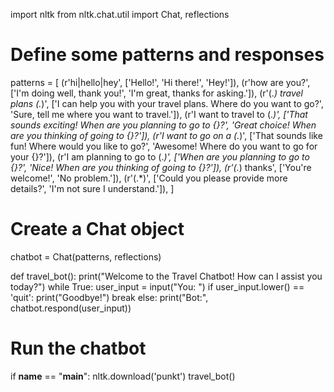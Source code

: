 import nltk
from nltk.chat.util import Chat, reflections

# Define some patterns and responses
patterns = [
    (r'hi|hello|hey', ['Hello!', 'Hi there!', 'Hey!']),
    (r'how are you?', ['I\'m doing well, thank you!', 'I\'m great, thanks for asking.']),
    (r'(.*) travel plans (.*)', ['I can help you with your travel plans. Where do you want to go?', 
                                  'Sure, tell me where you want to travel.']),
    (r'I want to travel to (.*)', ['That sounds exciting! When are you planning to go to {}?', 
                                   'Great choice! When are you thinking of going to {}?']),
    (r'I want to go on a (.*)', ['That sounds like fun! Where would you like to go?', 
                                 'Awesome! Where do you want to go for your {}?']),
    (r'I am planning to go to (.*)', ['When are you planning to go to {}?', 
                                      'Nice! When are you thinking of going to {}?']),
    (r'(.*) thanks', ['You\'re welcome!', 'No problem.']),
    (r'(.*)', ['Could you please provide more details?', 'I\'m not sure I understand.']),
]

# Create a Chat object
chatbot = Chat(patterns, reflections)

def travel_bot():
    print("Welcome to the Travel Chatbot! How can I assist you today?")
    while True:
        user_input = input("You: ")
        if user_input.lower() == 'quit':
            print("Goodbye!")
            break
        else:
            print("Bot:", chatbot.respond(user_input))

# Run the chatbot
if __name__ == "__main__":
    nltk.download('punkt')
    travel_bot()
